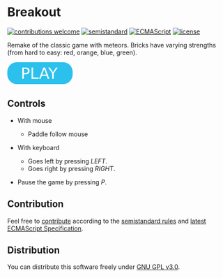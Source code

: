 # Breakout

[![contributions welcome](https://img.shields.io/badge/contributions-welcome-brightgreen.svg)](https://github.com/berkerol/breakout/issues)
[![semistandard](https://img.shields.io/badge/code%20style-semistandard-brightgreen.svg)](https://github.com/Flet/semistandard)
[![ECMAScript](https://img.shields.io/badge/ECMAScript-latest-brightgreen.svg)](https://www.ecma-international.org/ecma-262)
[![license](https://img.shields.io/badge/license-GNU%20GPL%20v3.0-blue.svg)](https://github.com/berkerol/breakout/blob/master/LICENSE)

Remake of the classic game with meteors. Bricks have varying strengths (from hard to easy: red, orange, blue, green).

[![button](play.png)](https://berkerol.github.io/breakout/breakout.html)

## Controls

- With mouse

  - Paddle follow mouse

- With keyboard

  - Goes left by pressing _LEFT_.
  - Goes right by pressing _RIGHT_.

- Pause the game by pressing _P_.

## Contribution

Feel free to [contribute](https://github.com/berkerol/breakout/issues) according to the [semistandard rules](https://github.com/Flet/semistandard) and [latest ECMAScript Specification](https://www.ecma-international.org/ecma-262).

## Distribution

You can distribute this software freely under [GNU GPL v3.0](https://github.com/berkerol/breakout/blob/master/LICENSE).
